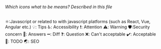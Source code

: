 ###### Which icons what to be means? Described in this file

⚛️:Javascript or related to with javascript platforms (such as React, Vue, Angular etc.)
💡: Tips
♿: Accessibility
❗: Attention
⚠️: Warning
🛡️:Security concern
🔑: Answers
➖: Diff
❓: Question
❌: Can't acceptable
✔️: Acceptable
📆: TODO
🌏: SEO